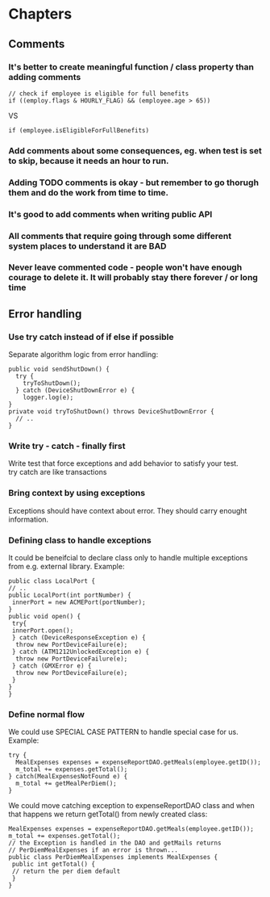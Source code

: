 # Chapters
## Comments
### It's better to create meaningful function / class property than adding comments  

 ```
// check if employee is eligible for full benefits  
 if ((employ.flags & HOURLY_FLAG) && (employee.age > 65))  
```
 VS  
 ```
 if (employee.isEligibleForFullBenefits)
```
### Add comments about some consequences, eg. when test is set to skip, because it needs an hour to run.
### Adding TODO comments is okay - but remember to go thorugh them and do the work from time to time.
### It's good to add comments when writing public API 
### All comments that require going through some different system places to understand it are BAD
### Never leave commented code - people won't have enough courage to delete it. It will probably stay there forever / or long time

## Error handling
### Use try catch instead of if else if possible
Separate algorithm logic from error handling:  

```
public void sendShutDown() {
  try {
    tryToShutDown();
  } catch (DeviceShutDownError e) {
    logger.log(e);
}
private void tryToShutDown() throws DeviceShutDownError {
  // ..
}
```


### Write try - catch - finally first
Write test that force exceptions and add behavior to satisfy your test.  
try catch are like transactions

### Bring context by using exceptions
Exceptions should have context about error. They should carry enought information.

### Defining class to handle exceptions
It could be beneifcial to declare class only to handle multiple exceptions from e.g. external library.
Example:  
```
public class LocalPort {
// ..
public LocalPort(int portNumber) {
 innerPort = new ACMEPort(portNumber);
}
public void open() {
 try{
 innerPort.open();
 } catch (DeviceResponseException e) {
  throw new PortDeviceFailure(e);
 } catch (ATM1212UnlockedException e) {
  throw new PortDeviceFailure(e);
 } catch (GMXError e) {
  throw new PortDeviceFailure(e);
 }
}
}
```
### Define normal flow
We could use SPECIAL CASE PATTERN to handle special case for us.
Example:
```
try {
  MealExpenses expenses = expenseReportDAO.getMeals(employee.getID());
  m_total += expenses.getTotal();
} catch(MealExpensesNotFound e) {
  m_total += getMealPerDiem();
}
```
We could move catching exception to expenseReportDAO class and when that happens we return getTotal() from newly created class:
```
MealExpenses expenses = expenseReportDAO.getMeals(employee.getID());
m_total += expenses.getTotal();
// the Exception is handled in the DAO and getMails returns
// PerDiemMealExpenses if an error is thrown...
public class PerDiemMealExpenses implements MealExpenses {
 public int getTotal() {
 // return the per diem default
 }
}

```
